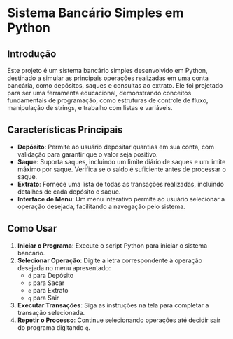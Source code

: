 # Sistema Bancário Simples em Python

## Introdução

Este projeto é um sistema bancário simples desenvolvido em Python, destinado a simular as principais operações realizadas em uma conta bancária, como depósitos, saques e consultas ao extrato. Ele foi projetado para ser uma ferramenta educacional, demonstrando conceitos fundamentais de programação, como estruturas de controle de fluxo, manipulação de strings, e trabalho com listas e variáveis.

## Características Principais

- **Depósito**: Permite ao usuário depositar quantias em sua conta, com validação para garantir que o valor seja positivo.
- **Saque**: Suporta saques, incluindo um limite diário de saques e um limite máximo por saque. Verifica se o saldo é suficiente antes de processar o saque.
- **Extrato**: Fornece uma lista de todas as transações realizadas, incluindo detalhes de cada depósito e saque.
- **Interface de Menu**: Um menu interativo permite ao usuário selecionar a operação desejada, facilitando a navegação pelo sistema.

## Como Usar

1. **Iniciar o Programa**: Execute o script Python para iniciar o sistema bancário.
2. **Selecionar Operação**: Digite a letra correspondente à operação desejada no menu apresentado:
   - `d` para Depósito
   - `s` para Sacar
   - `e` para Extrato
   - `q` para Sair
3. **Executar Transações**: Siga as instruções na tela para completar a transação selecionada.
4. **Repetir o Processo**: Continue selecionando operações até decidir sair do programa digitando `q`.
